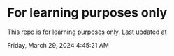 # For learning purposes only
This repo is for learning purposes only.
Last updated at

Friday, March 29, 2024 4:45:21 AM

